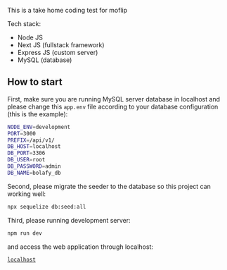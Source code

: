 This is a take home coding test for moflip

Tech stack:

- Node JS
- Next JS (fullstack framework)
- Express JS (custom server)
- MySQL (database)

## How to start

First, make sure you are running MySQL server database in localhost and please change this `app.env` file according to your database configuration (this is the example):

```bash
NODE_ENV=development
PORT=3000
PREFIX=/api/v1/
DB_HOST=localhost
DB_PORT=3306
DB_USER=root
DB_PASSWORD=admin
DB_NAME=bolafy_db
```

Second, please migrate the seeder to the database so this project can working well:

```bash
npx sequelize db:seed:all
```

Third, please running development server:

```bash
npm run dev
```

and access the web application through localhost:

[`localhost`](http://localhost:3000)
